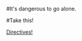 #It's dangerous to go alone.

#Take this!

<a href= "https://github.com/sf-wdi-21/ng-directives-lecture">Directives!</a>
